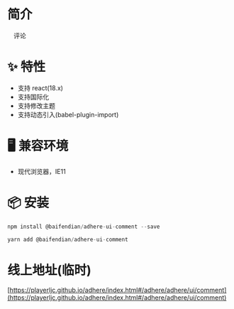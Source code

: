 # 简介
&ensp;&ensp;评论

# ✨ 特性
- 支持 react(18.x)
- 支持国际化
- 支持修改主题
- 支持动态引入(babel-plugin-import)

# 🖥 兼容环境
- 现代浏览器，IE11

# 📦 安装
```javascript
npm install @baifendian/adhere-ui-comment --save
``` 

```javascript
yarn add @baifendian/adhere-ui-comment
```

# 线上地址(临时)
[https://playerljc.github.io/adhere/index.html#/adhere/adhere/ui/comment](https://playerljc.github.io/adhere/index.html#/adhere/adhere/ui/comment)
